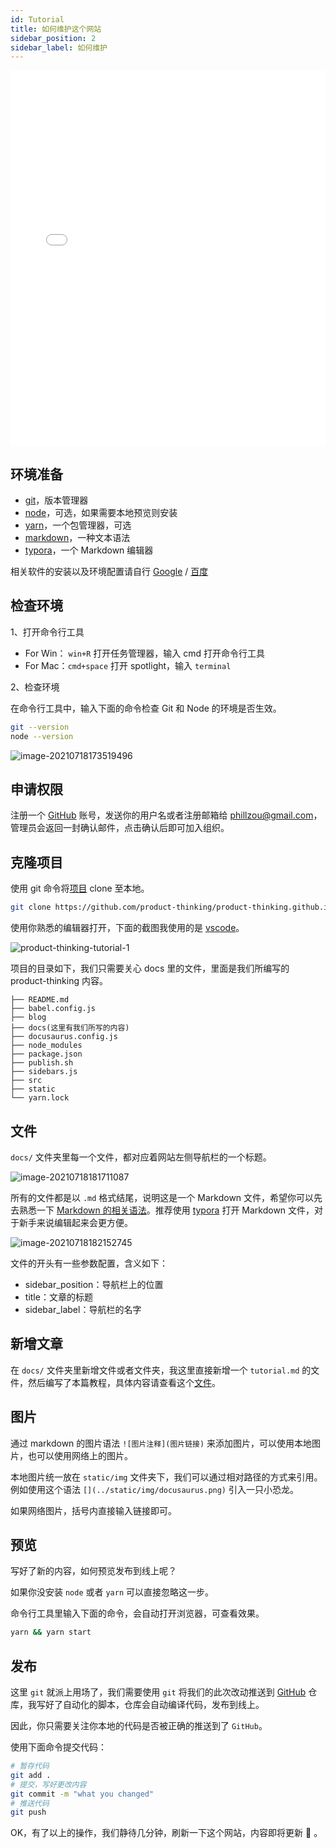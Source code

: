 ```yaml
---
id: Tutorial
title: 如何维护这个网站
sidebar_position: 2
sidebar_label: 如何维护
---
```


<iframe width="100%" height="600" src="//player.bilibili.com/player.html?aid=846825098&bvid=BV1o54y1E7b2&cid=372301130&page=1" scrolling="no" border="0" frameborder="no" framespacing="0" allowfullscreen="true"> </iframe>

## 环境准备

- [git](https://git-scm.com/downloads)，版本管理器
- [node](https://nodejs.org/en/download/)，可选，如果需要本地预览则安装
- [yarn](https://yarn.bootcss.com/docs/install/#windows-stable)，一个包管理器，可选
- [markdown](https://www.markdownguide.org/cheat-sheet/)，一种文本语法
- [typora](https://typora.io/)，一个 Markdown 编辑器

相关软件的安装以及环境配置请自行 [Google](https://google.com) / [百度](https://baidu.com)

## 检查环境

1、打开命令行工具

- For Win： `win+R` 打开任务管理器，输入 cmd 打开命令行工具
- For Mac：`cmd+space` 打开 spotlight，输入 `terminal`

2、检查环境

在命令行工具中，输入下面的命令检查 Git 和 Node 的环境是否生效。

```bash
git --version
node --version
```

![image-20210718173519496](https://mayandev.oss-cn-hangzhou.aliyuncs.com/uPic/image-20210718173519496.png)

## 申请权限

注册一个 [GitHub](https://github.com) 账号，发送你的用户名或者注册邮箱给 <a href="mailto:phillzou@gmail.com">phillzou@gmail.com</a>，管理员会返回一封确认邮件，点击确认后即可加入组织。

## 克隆项目

使用 git 命令将[项目](https://github.com/product-thinking/product-thinking.github.io) clone 至本地。

```bash
git clone https://github.com/product-thinking/product-thinking.github.io
```

使用你熟悉的编辑器打开，下面的截图我使用的是 [vscode](https://code.visualstudio.com/download)。

![product-thinking-tutorial-1](https://mayandev.oss-cn-hangzhou.aliyuncs.com/uPic/product-thinking-tutorial-1.png)

项目的目录如下，我们只需要关心 docs 里的文件，里面是我们所编写的 product-thinking 内容。

```
├── README.md
├── babel.config.js
├── blog
├── docs(这里有我们所写的内容)
├── docusaurus.config.js
├── node_modules
├── package.json
├── publish.sh
├── sidebars.js
├── src
├── static
└── yarn.lock
```

## 文件

`docs/` 文件夹里每一个文件，都对应着网站左侧导航栏的一个标题。

![image-20210718181711087](https://mayandev.oss-cn-hangzhou.aliyuncs.com/uPic/image-20210718181711087.png)

所有的文件都是以 `.md` 格式结尾，说明这是一个 Markdown 文件，希望你可以先去熟悉一下 [Markdown 的相关语法](https://www.markdownguide.org/cheat-sheet/)。推荐使用 [typora](https://typora.io/) 打开 Markdown 文件，对于新手来说编辑起来会更方便。

![image-20210718182152745](https://mayandev.oss-cn-hangzhou.aliyuncs.com/uPic/image-20210718182152745.png)

文件的开头有一些参数配置，含义如下：

- sidebar_position：导航栏上的位置
- title：文章的标题
- sidebar_label：导航栏的名字

## 新增文章

在 `docs/` 文件夹里新增文件或者文件夹，我这里直接新增一个 `tutorial.md` 的文件，然后编写了本篇教程，具体内容请查看这个[文件](https://github.com/product-thinking/product-thinking.github.io/edit/main/docs/Tutorial.md)。

## 图片

通过 markdown 的图片语法 `![图片注释](图片链接)` 来添加图片，可以使用本地图片，也可以使用网络上的图片。

本地图片统一放在 `static/img` 文件夹下，我们可以通过相对路径的方式来引用。例如使用这个语法 `[](../static/img/docusaurus.png)` 引入一只小恐龙。

[](../static/img/docusaurus.png)

如果网络图片，括号内直接输入链接即可。

## 预览

写好了新的内容，如何预览发布到线上呢？

如果你没安装 `node` 或者 `yarn` 可以直接忽略这一步。

命令行工具里输入下面的命令，会自动打开浏览器，可查看效果。

```bash
yarn && yarn start
```

## 发布

这里 `git` 就派上用场了，我们需要使用 `git` 将我们的此次改动推送到 [GitHub](https://github.com/product-thinking/product-thinking.github.io) 仓库，我写好了自动化的脚本，仓库会自动编译代码，发布到线上。

因此，你只需要关注你本地的代码是否被正确的推送到了 `GitHub`。

使用下面命令提交代码：

```bash
# 暂存代码
git add .
# 提交，写好更改内容
git commit -m "what you changed"
# 推送代码
git push
```

OK，有了以上的操作，我们静待几分钟，刷新一下这个网站，内容即将更新 🎉 。
